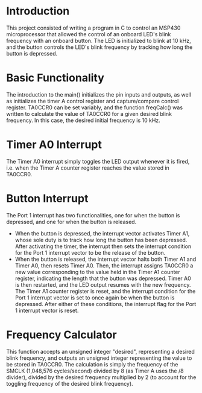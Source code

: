 # Introduction
This project consisted of writing a program in C to control an MSP430 microprocessor that allowed the control of an onboard LED's blink frequency with an onboard button. The LED is initialized to blink at 10 kHz, and the button controls the LED's blink frequency by tracking how long the button is depressed.

# Basic Functionality
The introduction to the main() initializes the pin inputs and outputs, as well as initializes the timer A control register and capture/compare control register. TA0CCR0 can be set variably, and the function freqCalc() was written to calculate the value of TA0CCR0 for a given desired blink frequency. In this case, the desired initial frequency is 10 kHz. 

# Timer A0 Interrupt
The Timer A0 interrupt simply toggles the LED output whenever it is fired, i.e. when the Timer A counter register reaches the value stored in TA0CCR0.

# Button Interrupt
The Port 1 interrupt has two functionalities, one for when the button is depressed, and one for when the button is released. 
* When the button is depressed, the interrupt vector activates Timer A1, whose sole duty is to track how long the button has been depressed. After activating the timer, the interrupt then sets the interrupt condition for the Port 1 interrupt vector to be the release of the button.
* When the button is released, the interrupt vector halts both Timer A1 and Timer A0, then resets Timer A0. Then, the interrupt assigns TA0CCR0 a new value corresponding to the value held in the Timer A1 counter register, indicating the length that the button was depressed. Timer A0 is then restarted, and the LED output resumes with the new frequency. The Timer A1 counter register is reset, and the interrupt condition for the Port 1 interrupt vector is set to once again be when the button is depressed.
After either of these conditions, the interrupt flag for the Port 1 interrupt vector is reset.

# Frequency Calculator
This function accepts an unsigned integer "desired", representing a desired blink frequency, and outputs an unsigned integer representing the value to be stored in TA0CCR0. The calculation is simply the frequency of the SMCLK (1,048,576 cycles/second) divided by 8 (as Timer A uses the /8 divider), divided by the desired frequency multiplied by 2 (to account for the toggling frequency of the desired blink frequency).

